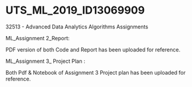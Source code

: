 # UTS_ML_2019_ID13069909
32513 - Advanced Data Analytics Algorithms Assignments

ML_Assignment 2_Report:

PDF version of both Code and Report has been uploaded for reference.


ML_Assignment 3_ Project Plan :

Both Pdf & Notebook of Assignment 3 Project plan has been uploaded for reference.
